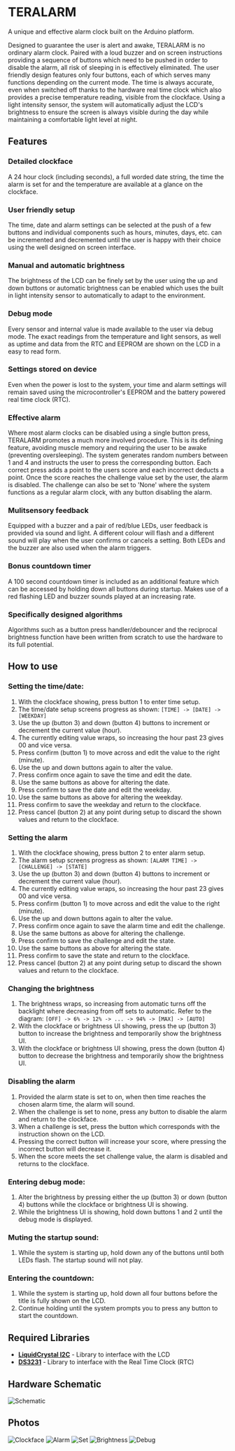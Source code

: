 # TERALARM

A unique and effective alarm clock built on the Arduino platform.

Designed to guarantee the user is alert and awake, TERALARM is no ordinary alarm clock. Paired with a loud buzzer and on screen instructions providing a sequence of buttons which need to be pushed in order to disable the alarm, all risk of sleeping in is effectively eliminated. The user friendly design features only four buttons, each of which serves many functions depending on the current mode. The time is always accurate, even when switched off thanks to the hardware real time clock which also provides a precise temperature reading, visible from the clockface. Using a light intensity sensor, the system will automatically adjust the LCD's brightness to ensure the screen is always visible during the day while maintaining a comfortable light level at night.

## Features
### Detailed clockface
A 24 hour clock (including seconds), a full worded date string, the time the alarm is set for and the temperature are available at a glance on the clockface.
### User friendly setup
The time, date and alarm settings can be selected at the push of a few buttons and individual components such as hours, minutes, days, etc. can be incremented and decremented until the user is happy with their choice using the well designed on screen interface.
### Manual and automatic brightness
The brightness of the LCD can be finely set by the user using the up and down buttons or automatic brightness can be enabled which uses the built in light intensity sensor to automatically to adapt to the environment.
### Debug mode
Every sensor and internal value is made available to the user via debug mode. The exact readings from the temperature and light sensors, as well as uptime and data from the RTC and EEPROM are shown on the LCD in a easy to read form.
### Settings stored on device
Even when the power is lost to the system, your time and alarm settings will remain saved using the microcontroller's EEPROM and the battery powered real time clock (RTC).
### Effective alarm
Where most alarm clocks can be disabled using a single button press, TERALARM promotes a much more involved procedure. This is its defining feature, avoiding muscle memory and requiring the user to be awake (preventing oversleeping). The system generates random numbers between 1 and 4 and instructs the user to press the corresponding button. Each correct press adds a point to the users score and each incorrect deducts a point. Once the score reaches the challenge value set by the user, the alarm is disabled. The challenge can also be set to 'None' where the system functions as a regular alarm clock, with any button disabling the alarm.
### Mulitsensory feedback
Equipped with a buzzer and a pair of red/blue LEDs, user feedback is provided via sound and light. A different colour will flash and a different sound will play when the user confirms or cancels a setting. Both LEDs and the buzzer are also used when the alarm triggers.
### Bonus countdown timer
A 100 second countdown timer is included as an additional feature which can be accessed by holding down all buttons during startup. Makes use of a red flashing LED and buzzer sounds played at an increasing rate.
### Specifically designed algorithms
Algorithms such as a button press handler/debouncer and the reciprocal brightness function have been written from scratch to use the hardware to its full potential.

## How to use
### Setting the time/date:
1. With the clockface showing, press button 1 to enter time setup.
2. The time/date setup screens progress as shown:
`[TIME] -> [DATE] -> [WEEKDAY]`
3. Use the up (button 3) and down (button 4) buttons to increment or decrement the current value (hour).
4. The currently editing value wraps, so increasing the hour past 23 gives 00 and vice versa.
5. Press confirm (button 1) to move across and edit the value to the right (minute).
6. Use the up and down buttons again to alter the value.
7. Press confirm once again to save the time and edit the date.
8. Use the same buttons as above for altering the date.
9. Press confirm to save the date and edit the weekday.
10. Use the same buttons as above for altering the weekday.
11. Press confirm to save the weekday and return to the clockface.
12. Press cancel (button 2) at any point during setup to discard the shown values and return to the clockface.

### Setting the alarm
1. With the clockface showing, press button 2 to enter alarm setup.
2. The alarm setup screens progress as shown:
`[ALARM TIME] -> [CHALLENGE] -> [STATE]`
3. Use the up (button 3) and down (button 4) buttons to increment or decrement the current value (hour).
4. The currently editing value wraps, so increasing the hour past 23 gives 00 and vice versa.
5. Press confirm (button 1) to move across and edit the value to the right (minute).
6. Use the up and down buttons again to alter the value.
7. Press confirm once again to save the alarm time and edit the challenge.
8. Use the same buttons as above for altering the challenge.
9. Press confirm to save the challenge and edit the state.
10. Use the same buttons as above for altering the state.
11. Press confirm to save the state and return to the clockface.
12. Press cancel (button 2) at any point during setup to discard the shown values and return to the clockface.

### Changing the brightness
1. The brightness wraps, so increasing from automatic turns off the backlight where decreasing from off sets to automatic. Refer to the diagram:
`[OFF] -> 6% -> 12% -> ... -> 94% -> [MAX] -> [AUTO]`
2. With the clockface or brightness UI showing, press the up (button 3) button to increase the brightness and temporarily show the brightness UI.
3. With the clockface or brightness UI showing, press the down (button 4) button to decrease the brightness and temporarily show the brightness UI.

### Disabling the alarm
1. Provided the alarm state is set to on, when then time reaches the chosen alarm time, the alarm will sound.
2. When the challenge is set to none, press any button to disable the alarm and return to the clockface.
3. When a challenge is set, press the button which corresponds with the instruction shown on the LCD.
4. Pressing the correct button will increase your score, where pressing the incorrect button will decrease it.
5. When the score meets the set challenge value, the alarm is disabled and returns to the clockface.

### Entering debug mode:
1. Alter the brightness by pressing either the up (button 3) or down (button 4) buttons while the clockface or brightness UI is showing.
2. While the brightness UI is showing, hold down buttons 1 and 2 until the debug mode is displayed.

### Muting the startup sound:
1. While the system is starting up, hold down any of the buttons until both LEDs flash. The startup sound will not play.

### Entering the countdown:
1. While the system is starting up, hold down all four buttons before the title is fully shown on the LCD.
2. Continue holding until the system prompts you to press any button to start the countdown.

## Required Libraries
* [**LiquidCrystal I2C**](https://www.arduino.cc/reference/en/libraries/liquidcrystal-i2c/) - Library to interface with the LCD
* [**DS3231**](http://www.rinkydinkelectronics.com/library.php?id=73) - Library to interface with the Real Time Clock (RTC)

## Hardware Schematic
![Schematic](images/schematic.svg)
## Photos
![Clockface](images/clockface.jpg)
![Alarm](images/alarm.jpg)
![Set](images/set.jpg)
![Brightness](images/brightness.jpg)
![Debug](images/debug.jpg)

